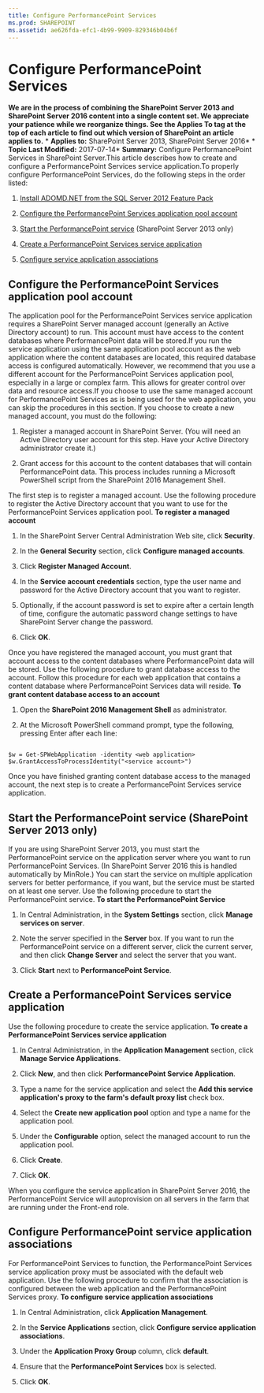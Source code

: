 ```yaml
---
title: Configure PerformancePoint Services
ms.prod: SHAREPOINT
ms.assetid: ae626fda-efc1-4b99-9909-829346b04b6f
---
```



# Configure PerformancePoint Services
 **We are in the process of combining the SharePoint Server 2013 and SharePoint Server 2016 content into a single content set. We appreciate your patience while we reorganize things. See the Applies To tag at the top of each article to find out which version of SharePoint an article applies to.** * **Applies to:** SharePoint Server 2013, SharePoint Server 2016*  * **Topic Last Modified:** 2017-07-14* **Summary:** Configure PerformancePoint Services in SharePoint Server.This article describes how to create and configure a PerformancePoint Services service application.To properly configure PerformancePoint Services, do the following steps in the order listed: 
1.  [Install ADOMD.NET from the SQL Server 2012 Feature Pack](https://go.microsoft.com/fwlink/p/?LinkId=275448)
    
  
2.  [Configure the PerformancePoint Services application pool account](#section1)
    
  
3.  [Start the PerformancePoint service](#section2) (SharePoint Server 2013 only)
    
  
4.  [Create a PerformancePoint Services service application](#section3)
    
  
5.  [Configure service application associations](#section4)
    
  

## Configure the PerformancePoint Services application pool account
<a name="section1"> </a>

The application pool for the PerformancePoint Services service application requires a SharePoint Server managed account (generally an Active Directory account) to run. This account must have access to the content databases where PerformancePoint data will be stored.If you run the service application using the same application pool account as the web application where the content databases are located, this required database access is configured automatically. However, we recommend that you use a different account for the PerformancePoint Services application pool, especially in a large or complex farm. This allows for greater control over data and resource access.If you choose to use the same managed account for PerformancePoint Services as is being used for the web application, you can skip the procedures in this section. If you choose to create a new managed account, you must do the following:
1. Register a managed account in SharePoint Server. (You will need an Active Directory user account for this step. Have your Active Directory administrator create it.)
    
  
2. Grant access for this account to the content databases that will contain PerformancePoint data. This process includes running a Microsoft PowerShell script from the SharePoint 2016 Management Shell.
    
  
The first step is to register a managed account. Use the following procedure to register the Active Directory account that you want to use for the PerformancePoint Services application pool. **To register a managed account**
1. In the SharePoint Server Central Administration Web site, click **Security**.
    
  
2. In the **General Security** section, click **Configure managed accounts**.
    
  
3. Click **Register Managed Account**.
    
  
4. In the **Service account credentials** section, type the user name and password for the Active Directory account that you want to register.
    
  
5. Optionally, if the account password is set to expire after a certain length of time, configure the automatic password change settings to have SharePoint Server change the password.
    
  
6. Click **OK**.
    
  
Once you have registered the managed account, you must grant that account access to the content databases where PerformancePoint data will be stored. Use the following procedure to grant database access to the account. Follow this procedure for each web application that contains a content database where PerformancePoint Services data will reside. **To grant content database access to an account**
1. Open the **SharePoint 2016 Management Shell** as administrator.
    
  
2. At the Microsoft PowerShell command prompt, type the following, pressing Enter after each line:
    
  ```
  
$w = Get-SPWebApplication -identity <web application>
$w.GrantAccessToProcessIdentity("<service account>")
  ```

Once you have finished granting content database access to the managed account, the next step is to create a PerformancePoint Services service application.
## Start the PerformancePoint service (SharePoint Server 2013 only)
<a name="section2"> </a>

If you are using SharePoint Server 2013, you must start the PerformancePoint service on the application server where you want to run PerformancePoint Services. (In SharePoint Server 2016 this is handled automatically by MinRole.) You can start the service on multiple application servers for better performance, if you want, but the service must be started on at least one server. Use the following procedure to start the PerformancePoint service. **To start the PerformancePoint Service**
1. In Central Administration, in the **System Settings** section, click **Manage services on server**.
    
  
2. Note the server specified in the **Server** box. If you want to run the PerformancePoint service on a different server, click the current server, and then click **Change Server** and select the server that you want.
    
  
3. Click **Start** next to **PerformancePoint Service**.
    
  

## Create a PerformancePoint Services service application
<a name="section3"> </a>

Use the following procedure to create the service application. **To create a PerformancePoint Services service application**
1. In Central Administration, in the **Application Management** section, click **Manage Service Applications**.
    
  
2. Click **New**, and then click **PerformancePoint Service Application**.
    
  
3. Type a name for the service application and select the **Add this service application's proxy to the farm's default proxy list** check box.
    
  
4. Select the **Create new application pool** option and type a name for the application pool.
    
  
5. Under the **Configurable** option, select the managed account to run the application pool.
    
  
6. Click **Create**.
    
  
7. Click **OK**.
    
  
When you configure the service application in SharePoint Server 2016, the PerformancePoint Service will autoprovision on all servers in the farm that are running under the Front-end role.
## Configure PerformancePoint service application associations
<a name="section4"> </a>

For PerformancePoint Services to function, the PerformancePoint Services service application proxy must be associated with the default web application. Use the following procedure to confirm that the association is configured between the web application and the PerformancePoint Services proxy. **To configure service application associations**
1. In Central Administration, click **Application Management**.
    
  
2. In the **Service Applications** section, click **Configure service application associations**.
    
  
3. Under the **Application Proxy Group** column, click **default**.
    
  
4. Ensure that the **PerformancePoint Services** box is selected.
    
  
5. Click **OK**.
    
  

